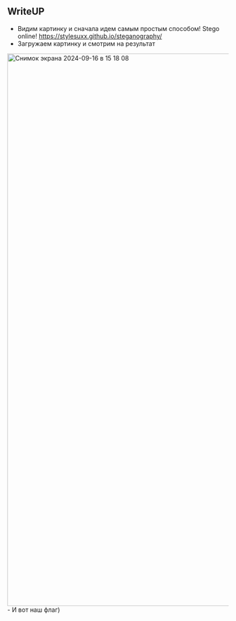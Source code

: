 ## WriteUP
- Видим картинку и сначала идем самым простым способом! Stego online! https://stylesuxx.github.io/steganography/
- Загружаем картинку и смотрим на результат
<img width="1254" alt="Снимок экрана 2024-09-16 в 15 18 08" src="https://github.com/user-attachments/assets/19f192ff-d80a-4ed1-9d4d-d598dfe92a4d">
- И вот наш флаг)
